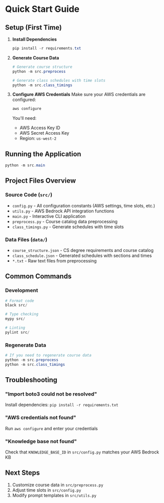 # Quick Start Guide

## Setup (First Time)

1. **Install Dependencies**
   ```powershell
   pip install -r requirements.txt
   ```

2. **Generate Course Data**
   ```powershell
   # Generate course structure
   python -m src.preprocess
   
   # Generate class schedules with time slots
   python -m src.class_timings
   ```

3. **Configure AWS Credentials**
   Make sure your AWS credentials are configured:
   ```powershell
   aws configure
   ```
   You'll need:
   - AWS Access Key ID
   - AWS Secret Access Key
   - Region: `us-west-2`

## Running the Application

```powershell
python -m src.main
```

## Project Files Overview

### Source Code (`src/`)
- `config.py` - All configuration constants (AWS settings, time slots, etc.)
- `utils.py` - AWS Bedrock API integration functions
- `main.py` - Interactive CLI application
- `preprocess.py` - Course catalog data preprocessing
- `class_timings.py` - Generate schedules with time slots

### Data Files (`data/`)
- `course_structure.json` - CS degree requirements and course catalog
- `class_schedule.json` - Generated schedules with sections and times
- `*.txt` - Raw text files from preprocessing

## Common Commands

### Development
```powershell
# Format code
black src/

# Type checking
mypy src/

# Linting
pylint src/
```

### Regenerate Data
```powershell
# If you need to regenerate course data
python -m src.preprocess
python -m src.class_timings
```

## Troubleshooting

### "Import boto3 could not be resolved"
Install dependencies: `pip install -r requirements.txt`

### "AWS credentials not found"
Run `aws configure` and enter your credentials

### "Knowledge base not found"
Check that `KNOWLEDGE_BASE_ID` in `src/config.py` matches your AWS Bedrock KB

## Next Steps

1. Customize course data in `src/preprocess.py`
2. Adjust time slots in `src/config.py`
3. Modify prompt templates in `src/utils.py`

